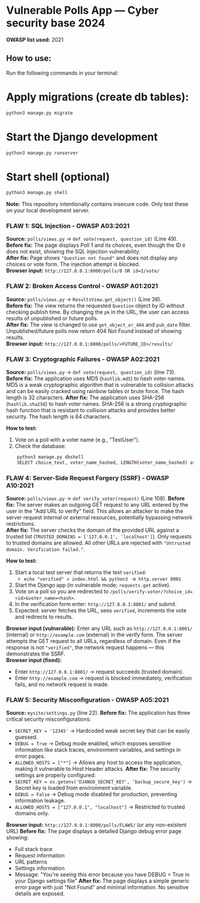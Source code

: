 # Vulnerable Polls App — Cyber security base 2024

**OWASP list used:** 2021

## How to use:

Run the following commands in your terminal:

# Apply migrations (create db tables):
```bash
python3 manage.py migrate
```

# Start the Django development 
```bash
python3 manage.py runserver 
```
# Start shell (optional)
```bash
python3 manage.py shell
```

**Note:** This repository intentionally contains insecure code. Only test these on your local development server.

### FLAW 1: SQL Injection - OWASP A03:2021
**Source:** `polls/views.py` -> `def vote(request, question_id)` (Line 49). 
**Before fix:** The page displays Poll 1 and its choices, even though the ID `0` does not exist, showing the SQL injection vulnerability.  
**After fix:** Page shows `"Question not found"` and does not display any choices or vote form. The injection attempt is blocked.  
**Browser input:** `http://127.0.0.1:8000/polls/0 OR id=1/vote/`

### FLAW 2: Broken Access Control - OWASP A01:2021

**Source:** `polls/views.py` -> `ResultsView.get_object()` (Line 38).  
**Before fix:** The view returns the requested `Question` object by ID without checking publish time. By changing the `pk` in the URL, the user can access results of unpublished or future polls.  
**After fix:** The view is changed to use `get_object_or_404` and `pub_date` filter. Unpublished/future polls now return 404 Not Found instead of showing results.  
**Browser input:** `http://127.0.0.1:8000/polls/<FUTURE_ID>/results/`  

### FLAW 3: Cryptographic Failures - OWASP A02:2021
**Source:** `polls/views.py` -> `def vote(request, question_id)` (line 73).
**Before fix:** The application uses MD5 (`hashlib.md5`) to hash voter names. MD5 is a weak cryptographic algorithm that is vulnerable to collision attacks and can be easily cracked using rainbow tables or brute force. The hash length is 32 characters.
**After fix:** The application uses SHA-256 (`hashlib.sha256`) to hash voter names. SHA-256 is a strong cryptographic hash function that is resistant to collision attacks and provides better security. The hash length is 64 characters.

**How to test:**
1. Vote on a poll with a voter name (e.g., "TestUser").
2. Check the database:
```bash
    python3 manage.py dbshell
    SELECT choice_text, voter_name_hashed, LENGTH(voter_name_hashed) as hash_length FROM polls_choice WHERE voter_name_hashed IS NOT NULL;
```

### FLAW 4: Server-Side Request Forgery (SSRF) - OWASP A10:2021
**Source:** `polls/views.py` -> `def verify_voter(request)` (Line 108).
**Before fix:** The server makes an outgoing GET request to any URL entered by the user in the "Add URL to verify" field. This allows an attacker to make the server request internal or external resources, potentially bypassing network restrictions.  
**After fix:** The server checks the domain of the provided URL against a trusted list (`TRUSTED_DOMAINS = ['127.0.0.1', 'localhost']`). Only requests to trusted domains are allowed. All other URLs are rejected with `"Untrusted domain. Verification failed."`.    

**How to test:**
1. Start a local test server that returns the text `verified`:
   - `echo "verified" > index.html && python3 -m http.server 8001`
2. Start the Django app (in vulnerable mode; `requests.get` active).
3. Vote on a poll so you are redirected to `/polls/verify-voter/?choice_id=<id>&voter_name=<hash>`.
4. In the verification form enter: `http://127.0.0.1:8001/` and submit.
5. Expected: server fetches the URL, sees `verified`, increments the vote and redirects to results.

**Browser input (vulnerable):** Enter any URL such as `http://127.0.0.1:8001/` (internal) or `http://example.com` (external) in the verify form. The server attempts the GET request to all URLs, regardless of domain. Even if the response is not `"verified"`, the network request happens — this demonstrates the SSRF.  
**Browser input (fixed):**  
- Enter `http://127.0.0.1:8001/` -> request succeeds (trusted domain).  
- Enter `http://example.com` -> request is blocked immediately, verification fails, and no network request is made.

### FLAW 5: Security Misconfiguration - OWASP A05:2021
**Source:** `mysite/settings.py` (line 22).
**Before fix:** The application has three critical security misconfigurations:
- `SECRET_KEY = '12345'` -> Hardcoded weak secret key that can be easily guessed.
- `DEBUG = True` -> Debug mode enabled, which exposes sensitive information like stack traces, environment variables, and settings in error pages.
- `ALLOWED_HOSTS = ["*"]` -> Allows any host to access the application, making it vulnerable to Host Header attacks.
**After fix:** The security settings are properly configured:
- `SECRET_KEY = os.getenv('DJANGO_SECRET_KEY', 'backup_secure_key')` -> Secret key is loaded from environment variable.
- `DEBUG = False` -> Debug mode disabled for production, preventing information leakage.
- `ALLOWED_HOSTS = ["127.0.0.1", "localhost"]` -> Restricted to trusted domains only.

**Browser input:** `http://127.0.0.1:8000/polls/FLAW5/` (or any non-existent URL)
**Before fix:** The page displays a detailed Django debug error page showing:
- Full stack trace
- Request information
- URL patterns
- Settings information
- Message: "You're seeing this error because you have DEBUG = True in your Django settings file"
**After fix:** The page displays a simple generic error page with just "Not Found" and minimal information. No sensitive details are exposed.